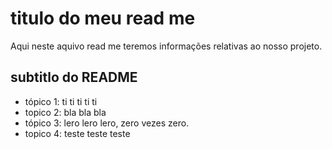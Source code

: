 # titulo do meu read me

Aqui neste aquivo read me teremos informações relativas ao nosso projeto.

## subtitlo do README

- tópico 1: ti ti ti ti ti
- topico 2: bla bla bla
- tópico 3: lero lero lero, zero vezes zero.
- topico 4: teste teste teste 
